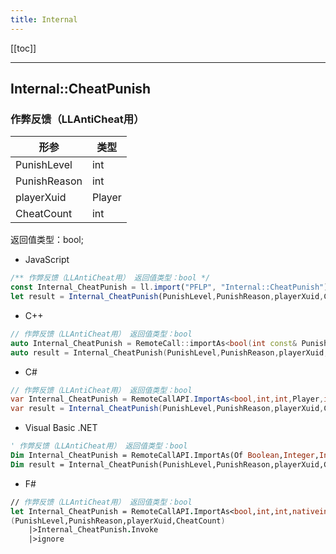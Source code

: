 ```yaml
---
title: Internal
---
```


[[toc]]


---
## Internal::CheatPunish
### 作弊反馈（LLAntiCheat用）
|  形参   | 类型  |
|  ----  | ----  |
| PunishLevel | int |
| PunishReason | int |
| playerXuid | Player |
| CheatCount | int |
返回值类型：bool;
 - JavaScript
```js
/** 作弊反馈（LLAntiCheat用） 返回值类型：bool */
const Internal_CheatPunish = ll.import("PFLP", "Internal::CheatPunish");
let result = Internal_CheatPunish(PunishLevel,PunishReason,playerXuid,CheatCount);
```
 - C++
```cpp
// 作弊反馈（LLAntiCheat用） 返回值类型：bool
auto Internal_CheatPunish = RemoteCall::importAs<bool(int const& PunishLevel,int const& PunishReason,Player& const& playerXuid,int const& CheatCount)>("PFLP", "Internal::CheatPunish");
auto result = Internal_CheatPunish(PunishLevel,PunishReason,playerXuid,CheatCount);
```
 - C#
```csharp
// 作弊反馈（LLAntiCheat用） 返回值类型：bool
var Internal_CheatPunish = RemoteCallAPI.ImportAs<bool,int,int,Player,int>("PFLP", "Internal::CheatPunish");
var result = Internal_CheatPunish(PunishLevel,PunishReason,playerXuid,CheatCount);
```
 - Visual Basic .NET
```vb
' 作弊反馈（LLAntiCheat用） 返回值类型：bool
Dim Internal_CheatPunish = RemoteCallAPI.ImportAs(Of Boolean,Integer,Integer,IntPtr,Integer)("PFLP", "Internal::CheatPunish")
Dim result = Internal_CheatPunish(PunishLevel,PunishReason,playerXuid,CheatCount)
```
 - F#
```fsharp
// 作弊反馈（LLAntiCheat用） 返回值类型：bool
let Internal_CheatPunish = RemoteCallAPI.ImportAs<bool,int,int,nativeint,int>("PFLP", "Internal::CheatPunish")
(PunishLevel,PunishReason,playerXuid,CheatCount)
	|>Internal_CheatPunish.Invoke
	|>ignore
```

